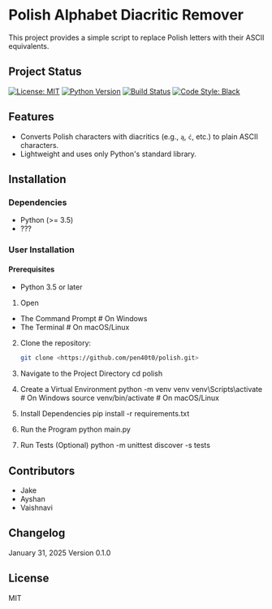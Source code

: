 # Polish Alphabet Diacritic Remover

This project provides a simple script to replace Polish letters with their ASCII equivalents. 


## Project Status

[![License: MIT](https://img.shields.io/badge/license-MIT-blue.svg)](https://opensource.org/licenses/MIT)
[![Python Version](https://img.shields.io/badge/python-3.10+-brightgreen)](https://www.python.org/downloads/)
[![Build Status](https://github.com/USERNAME/polish_alphabet_converter/actions/workflows/main.yml/badge.svg)](https://github.com/USERNAME/polish_alphabet_converter/actions)
[![Code Style: Black](https://img.shields.io/badge/code%20style-black-000000.svg)](https://black.readthedocs.io/en/stable/)


## Features

- Converts Polish characters with diacritics (e.g., `ą`, `ć`, etc.) to plain ASCII characters.
- Lightweight and uses only Python's standard library.


## Installation


### Dependencies

- Python (>= 3.5)
- ???


### User Installation


#### Prerequisites
- Python 3.5 or later

1. Open
- The Command Prompt   # On Windows
- The Terminal         # On macOS/Linux

2. Clone the repository:
   ```bash
   git clone <https://github.com/pen40t0/polish.git>

3. Navigate to the Project Directory
cd polish

4. Create a Virtual Environment
python -m venv venv
venv\Scripts\activate      # On Windows
source venv/bin/activate   # On macOS/Linux

5. Install Dependencies
pip install -r requirements.txt

6. Run the Program
python main.py

7. Run Tests (Optional)
python -m unittest discover -s tests


## Contributors
- Jake
- Ayshan
- Vaishnavi


## Changelog
January 31, 2025         Version 0.1.0
<!-- Possibly make it a link and create a website That simply says this "Changelog January 31,2025 Version 0.1.0
That's all folks XD"
See https://github.com/psf/black/blob/main/README.md for example -->


## License
MIT


<!-- ADD README.MD BADGES
code style: black
python 3.6 | 3.7 | 3.8 | 3.9 | 3.10 | 3.11 | 3.12 | 3.13 -->